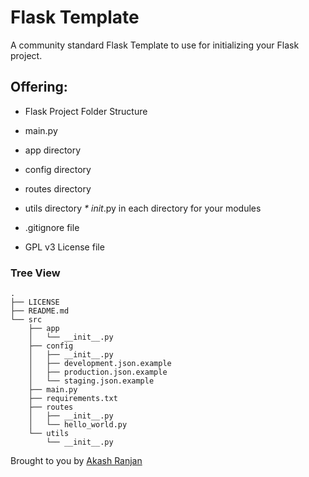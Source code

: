 # Flask Template

A community standard Flask Template to use for initializing your Flask project. 

## Offering:

* Flask Project Folder Structure
* main.py
* app directory
* config directory
* routes directory
* utils directory
_* _init__.py in each directory for your modules

* .gitignore file
* GPL v3 License file

### Tree View
```
.
├── LICENSE
├── README.md
└── src
    ├── app
    │   └── __init__.py
    ├── config
    │   ├── __init__.py
    │   ├── development.json.example
    │   ├── production.json.example
    │   └── staging.json.example
    ├── main.py
    ├── requirements.txt
    ├── routes
    │   ├── __init__.py
    │   └── hello_world.py
    └── utils
        └── __init__.py

```



Brought to you by [Akash Ranjan](https://github.com/akasranjan005/flask-template)
